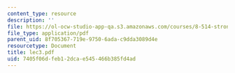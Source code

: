 ```yaml
---
content_type: resource
description: ''
file: https://ol-ocw-studio-app-qa.s3.amazonaws.com/courses/8-514-strongly-correlated-systems-in-condensed-matter-physics-fall-2003/7405f06dfeb12dcae545466b385fd4ad_lec3.pdf
file_type: application/pdf
parent_uid: 8f705367-719e-9750-6ada-c9dda3089d4e
resourcetype: Document
title: lec3.pdf
uid: 7405f06d-feb1-2dca-e545-466b385fd4ad
---
```

